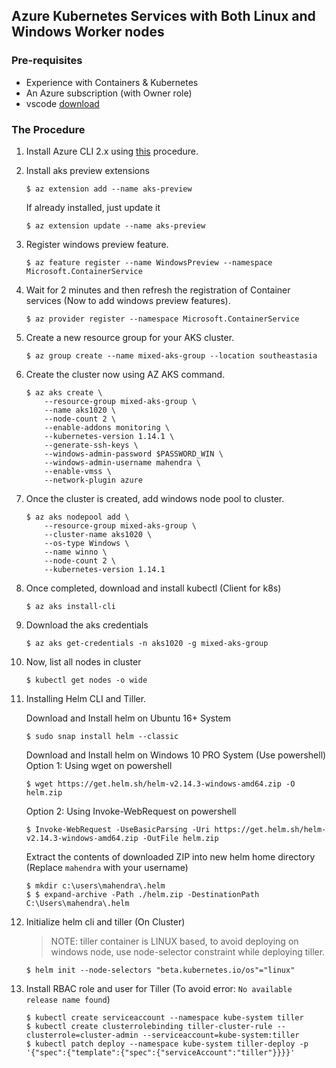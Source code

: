 ## Azure Kubernetes Services with Both Linux and Windows Worker nodes

### Pre-requisites
* Experience with Containers & Kubernetes
* An Azure subscription (with Owner role)
* vscode [download](https://code.visualstudio.com/Download)

### The Procedure

1. Install Azure CLI 2.x using [this](https://docs.microsoft.com/en-us/cli/azure/install-azure-cli?view=azure-cli-latest) procedure.
2. Install aks preview extensions

    ```console
    $ az extension add --name aks-preview
    ```

    If already installed, just update it
    ```console
    $ az extension update --name aks-preview
    ```

3.  Register windows preview feature.

    ```console
    $ az feature register --name WindowsPreview --namespace Microsoft.ContainerService
    ```

4.  Wait for 2 minutes and then refresh the registration of Container services (Now to add windows preview features).

    ```console
    $ az provider register --namespace Microsoft.ContainerService
    ```

5.  Create a new resource group for your AKS cluster.

    ```console
    $ az group create --name mixed-aks-group --location southeastasia
    ```

6.  Create the cluster now using AZ AKS command.

    ```console
    $ az aks create \                              
        --resource-group mixed-aks-group \
        --name aks1020 \     
        --node-count 2 \
        --enable-addons monitoring \
        --kubernetes-version 1.14.1 \
        --generate-ssh-keys \
        --windows-admin-password $PASSWORD_WIN \
        --windows-admin-username mahendra \
        --enable-vmss \
        --network-plugin azure
    ```

7.  Once the cluster is created, add windows node pool to cluster.

    ```console
    $ az aks nodepool add \
        --resource-group mixed-aks-group \
        --cluster-name aks1020 \
        --os-type Windows \
        --name winno \
        --node-count 2 \
        --kubernetes-version 1.14.1
    ```

8.  Once completed, download and install kubectl (Client for k8s)

    ```console
    $ az aks install-cli
    ```

9.  Download the aks credentials

    ```console
    $ az aks get-credentials -n aks1020 -g mixed-aks-group
    ```

10. Now, list all nodes in cluster

    ```console
    $ kubectl get nodes -o wide
    ```

11. Installing Helm CLI and Tiller.

    Download and Install helm on Ubuntu 16+ System
    ```console
    $ sudo snap install helm --classic
    ```

    Download and Install helm on Windows 10 PRO System (Use powershell)
    Option 1: Using wget on powershell
    ```
    $ wget https://get.helm.sh/helm-v2.14.3-windows-amd64.zip -O helm.zip
    
    ```

    Option 2: Using Invoke-WebRequest on powershell
    ```console
    $ Invoke-WebRequest -UseBasicParsing -Uri https://get.helm.sh/helm-v2.14.3-windows-amd64.zip -OutFile helm.zip
    
    ```

    Extract the contents of downloaded ZIP into new helm home directory (Replace `mahendra` with your username)
    ```console
    $ mkdir c:\users\mahendra\.helm
    $ $ expand-archive -Path ./helm.zip -DestinationPath C:\Users\mahendra\.helm
    ```

12. Initialize helm cli and tiller (On Cluster)
    
    > NOTE: tiller container is LINUX based, to avoid deploying on windows node, use node-selector constraint while deploying tiller.

    ```console
    $ helm init --node-selectors "beta.kubernetes.io/os"="linux"
    ```

13. Install RBAC role and user for Tiller (To avoid error: `No available release name found`)

    ```console
    $ kubectl create serviceaccount --namespace kube-system tiller
    $ kubectl create clusterrolebinding tiller-cluster-rule --clusterrole=cluster-admin --serviceaccount=kube-system:tiller
    $ kubectl patch deploy --namespace kube-system tiller-deploy -p '{"spec":{"template":{"spec":{"serviceAccount":"tiller"}}}}'

    ```
    > 